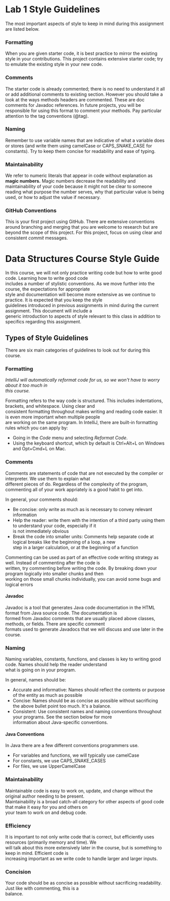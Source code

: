 # Lab 1 Style Guidelines
  
The most important aspects of style to keep in mind during this assignment are listed below.  

### Formatting
When you are given starter code, it is best practice to mirror the existing style in your contributions. This project contains extensive starter code; try to emulate the existing style in your new code.

### Comments
The starter code is already commented; there is no need to understand it all or add additional comments to existing section. However you should take a look at the ways methods headers are commented. These are doc comments for Javadoc references. In future projects, you will be responsible for using this format to comment your methods. Pay particular attention to the tag conventions (@tag).

### Naming
Remember to use variable names that are indicative of what a variable does or stores (and write them using camelCase or CAPS_SNAKE_CASE for constants). Try to keep them concise for readability and ease of typing.
  
### Maintainability
We refer to numeric literals that appear in code without explanation as **magic numbers.** Magic numbers decrease the readability and maintainability of your code because it might not be clear to someone reading what purpose the number serves, why that particular value is being used, or how to adjust the value if necessary. 

### GitHub Conventions
This is your first project using GitHub. There are extensive conventions around branching and merging that you are welcome to research but are beyond the scope of this project. For this project, focus on using clear and consistent *commit* messages.

# Data Structures Course Style Guide  
  
In this course, we will not only practice writing code but how to write good code. Learning how to write good code  
includes a number of stylistic conventions. As we move further into the course, the expectations for appropriate  
style and documentation will become more extensive as we continue to practice. It is expected that you keep the style  
guidelines introduced in previous assignments in mind during the current assignment. This document will include a  
generic introduction to aspects of style relevant to this class in addition to specifics regarding this assignment.  
  
## Types of Style Guidelines  
  
There are six main categories of guidelines to look out for during this course.  
  
### Formatting  
  
_IntelliJ will automatically reformat code for us, so we won't have to worry about it too much in  
this course._  
  
Formatting refers to the way code is structured. This includes indentations, brackets, and whitespace. Using clear and  
consistent formatting throughout makes writing and reading code easier. It is even more important when multiple people  
are working on the same program. In IntelliJ, there are built-in formatting rules which you can apply by:  
  
- Going in the _Code_ menu and selecting _Reformat Code_.  
- Using the keyboard shortcut, which by default is Ctrl+Alt+L on Windows and Opt+Cmd+L on Mac.  
  
### Comments  
  
Comments are statements of code that are not executed by the compiler or interpreter. We use them to explain what  
different pieces of do. Regardless of the complexity of the program, commenting all of your work appriately is a good  habit to get into.  
  
In general, your comments should:  
  
- Be concise: only write as much as is necessary to convey relevant information  
- Help the reader: write them with the intention of a third party using them to understand your code, especially if it  
is not immediately obvious  
- Break the code into smaller units: Comments help separate code at logical breaks like the beginning of a loop, a new  
step in a larger calculation, or at the beginning of a function  
  
Commenting can be used as part of an effective code writing strategy as well. Instead of commenting after the code is  
written, try commenting before writing the code. By breaking down your program logically into smaller chunks and then  
working on those small chunks individually, you can avoid some bugs and logical errors  
  
#### Javadoc  
  
Javadoc is a tool that generates Java code documentation in the HTML format from Java source code. The documentation is  
formed from Javadoc comments that are usually placed above classes, methods, or fields. There are specific comment  
formats used to generate Javadocs that we will discuss and use later in the course.  
  
### Naming  
  
Naming variables, constants, functions, and classes is key to writing good code. Names should help the reader understand  
what is going on in your program.  
  
In general, names should be:  
  
- Accurate and informative: Names should reflect the contents or purpose of the entity as much as possible  
- Concise: Names should be as concise as possible without sacrificing the above bullet point too much. It's a balance.  
- Consistent: Use consistent names and naming conventions throughout your programs. See the section below for more  
information about Java-specific conventions.  
  
#### Java Conventions  
  
In Java there are a few different conventions programmers use.  
  
- For variables and functions, we will typically use camelCase  
- For constants, we use CAPS_SNAKE_CASES  
- For files, we use UpperCamelCase  
  
### Maintainability  
  
Maintainable code is easy to work on, update, and change without the original author needing to be present.  
Maintainability is a broad catch-all category for other aspects of good code that make it easy for you and others on  
your team to work on and debug code.  
  
### Efficiency  
  
It is important to not only write code that is correct, but efficiently uses resources (primarily memory and time). We  
will talk about this more extensively later in the course, but is something to keep in mind. Efficient code is  
increasing important as we write code to handle larger and larger inputs.  
  
### Concision  
  
Your code should be as concise as possible without sacrificing readability. Just like with commenting, this is a  
balance.  
  

